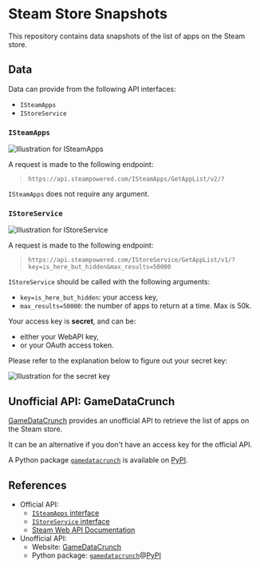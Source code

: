 # Steam Store Snapshots

This repository contains data snapshots of the list of apps on the Steam store.

## Data

Data can provide from the following API interfaces:
-   `ISteamApps`
-   `IStoreService`

### `ISteamApps`

![Illustration for ISteamApps][illustration-ISteamApps]

A request is made to the following endpoint:

> `https://api.steampowered.com/ISteamApps/GetAppList/v2/?`

`ISteamApps` does not require any argument.

### `IStoreService`

![Illustration for IStoreService][illustration-IStoreService]

A request is made to the following endpoint:

> `https://api.steampowered.com/IStoreService/GetAppList/v1/?key=is_here_but_hidden&max_results=50000`

`IStoreService` should be called with the following arguments:
-   `key=is_here_but_hidden`: your access key,
-   `max_results=50000`: the number of apps to return at a time. Max is 50k.

Your access key is **secret**, and can be:
-   either your WebAPI key,
-   or your OAuth access token.

Please refer to the explanation below to figure out your secret key:

![Illustration for the secret key][illustration-secret-key]

## Unofficial API: GameDataCrunch

[GameDataCrunch][gdc-website] provides an unofficial API to retrieve the list of apps on the Steam store.

It can be an alternative if you don't have an access key for the official API.

A Python package [`gamedatacrunch`][gdc-github] is available on [PyPI][gdc-pypi].

## References

-   Official API:
    - [`ISteamApps` interface][steam-web-api-ISteamApps]
    - [`IStoreService` interface][steam-web-api-IStoreService]
    - [Steam Web API Documentation][steam-web-api-documentation]
-   Unofficial API:
    - Website: [GameDataCrunch][gdc-website]
    - Python package: [`gamedatacrunch`][gdc-github]@[PyPI][gdc-pypi]

[gdc-website]: <https://www.gamedatacrunch.com/>
[gdc-github]: <https://github.com/woctezuma/gamedatacrunch>
[gdc-pypi]: <https://pypi.org/project/gamedatacrunch/>

[steam-web-api-ISteamApps]: <https://steamapi.xpaw.me/#ISteamApps/GetAppList>
[steam-web-api-IStoreService]: <https://steamapi.xpaw.me/#IStoreService/GetAppList>
[steam-web-api-documentation]: <https://steamapi.xpaw.me/>

[illustration-ISteamApps]: <https://raw.githubusercontent.com/wiki/woctezuma/steam-store-snapshots/img/ISteamApps.png>
[illustration-IStoreService]: <https://raw.githubusercontent.com/wiki/woctezuma/steam-store-snapshots/img/IStoreService.png>
[illustration-secret-key]: <https://raw.githubusercontent.com/wiki/woctezuma/steam-store-snapshots/img/doc.png>
